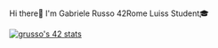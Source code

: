 Hi there👋 I'm Gabriele Russo
42Rome Luiss Student🎓

[![grusso's 42 stats](https://badge42.vercel.app/api/v2/cl5qy1b4l001109mlvj65ho7i/stats?cursusId=21&coalitionId=124)](https://github.com/JaeSeoKim/badge42)
